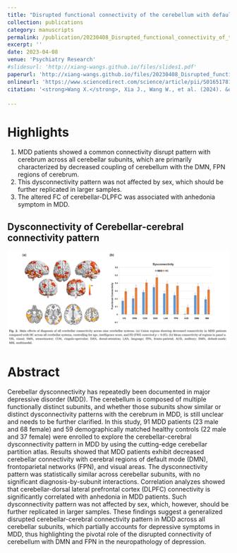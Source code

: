 ```yaml
---
title: "Disrupted functional connectivity of the cerebellum with default mode and frontoparietal networks in young adults with major depressive disorder"
collection: publications
category: manuscripts
permalink: /publication/20230408_Disrupted_functional_connectivity_of_the_cerebellum_with_default_mode_and_frontoparietal_networks_in_young_adults_with_MDD       
excerpt: ''
date: 2023-04-08
venue: 'Psychiatry Research'
#slidesurl: 'http://xiang-wangs.github.io/files/slides1.pdf'
paperurl: 'http://xiang-wangs.github.io/files/20230408_Disrupted_functional_connectivity_of_the_cerebellum_with_default_mode_and_frontoparietal_networks_in_young_adults_with_MDD.pdf'
onlineurl: 'https://www.sciencedirect.com/science/article/pii/S0165178123001439?via%3Dihub'      
citation: '<strong>Wang X.</strong>, Xia J., Wang W., et al. (2024). &quot;Disrupted functional connectivity of the cerebellum with default mode and frontoparietal networks in young adults with major depressive disorder.&quot; <i>Psychiatry Research</i>. 324:115192.'
     
---
```

Highlights
======
1. MDD patients showed a common connectivity disrupt pattern with cerebrum across all cerebellar subunits, which are primarily characterized by decreased coupling of cerebellum with the DMN, FPN regions of cerebrum.
2. This dysconnectivity pattern was not affected by sex, which should be further replicated in larger samples.
3. The altered FC of cerebellar-DLPFC was associated with anhedonia symptom in MDD.

Dysconnectivity of Cerebellar-cerebral connectivity pattern
------
![Dysconnectivity of Cerebellar-cerebral connectivity pattern](/images/Article/Cerebellum_Figure2.jpg)

Abstract
======
Cerebellar dysconnectivity has repeatedly been documented in major depressive disorder (MDD). The cerebellum is composed of multiple functionally distinct subunits, and whether those subunits show similar or distinct dysconnectivity patterns with the cerebrum in MDD, is still unclear and needs to be further clarified. In this study, 91 MDD patients (23 male and 68 female) and 59 demographically matched healthy controls (22 male and 37 female) were enrolled to explore the cerebellar-cerebral dysconnectivity pattern in MDD by using the cutting-edge cerebellar partition atlas. Results showed that MDD patients exhibit decreased cerebellar connectivity with cerebral regions of default mode (DMN), frontoparietal networks (FPN), and visual areas. The dysconnectivity pattern was statistically similar across cerebellar subunits, with no significant diagnosis-by-subunit interactions. Correlation analyzes showed that cerebellar-dorsal lateral prefrontal cortex (DLPFC) connectivity is significantly correlated with anhedonia in MDD patients. Such dysconnectivity pattern was not affected by sex, which, however, should be further replicated in larger samples. These findings suggest a generalized disrupted cerebellar-cerebral connectivity pattern in MDD across all cerebellar subunits, which partially accounts for depressive symptoms in MDD, thus highlighting the pivotal role of the disrupted connectivity of cerebellum with DMN and FPN in the neuropathology of depression.
